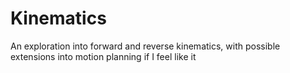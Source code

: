 # Kinematics

An exploration into forward and reverse kinematics, with possible extensions into motion planning if I feel like it